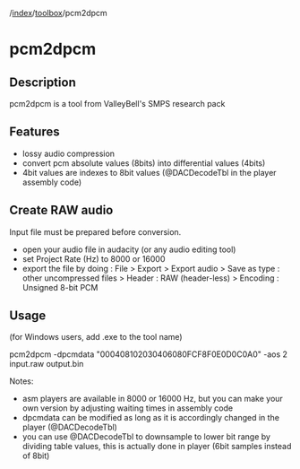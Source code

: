 /[index]/[toolbox]/pcm2dpcm

[index]: ../../../../../readme.md
[toolbox]: ../../../../../docs/toolbox.md

# pcm2dpcm
## Description

pcm2dpcm is a tool from ValleyBell's SMPS research pack

## Features
* lossy audio compression
* convert pcm absolute values (8bits) into differential values (4bits)
* 4bit values are indexes to 8bit values (@DACDecodeTbl in the player assembly code)

## Create RAW audio

Input file must be prepared before conversion.

- open your audio file in audacity (or any audio editing tool)
- set Project Rate (Hz) to 8000 or 16000
- export the file by doing : File > Export > Export audio > Save as type : other uncompressed files > Header : RAW (header-less) > Encoding : Unsigned 8-bit PCM

## Usage
(for Windows users, add .exe to the tool name)

pcm2dpcm -dpcmdata "000408102030406080FCF8F0E0D0C0A0" -aos 2 input.raw output.bin

Notes:
- asm players are available in 8000 or 16000 Hz, but you can make your own version by adjusting waiting times in assembly code
- dpcmdata can be modified as long as it is accordingly changed in the player (@DACDecodeTbl)
- you can use @DACDecodeTbl to downsample to lower bit range by dividing table values, this is actually done in player (6bit samples instead of 8bit)
